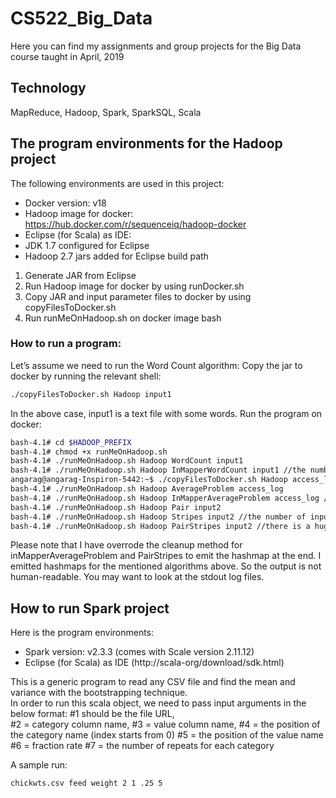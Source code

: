 # CS522_Big_Data
Here you can find my assignments and group projects for the Big Data course taught in April, 2019
## Technology
MapReduce, Hadoop, Spark, SparkSQL, Scala

## The program environments for the Hadoop project
The following environments are used in this project:
* Docker version: v18
* Hadoop image for docker: https://hub.docker.com/r/sequenceiq/hadoop-docker
* Eclipse (for Scala) as IDE:
* JDK 1.7 configured for Eclipse
* Hadoop 2.7 jars added for Eclipse build path

1) Generate JAR from Eclipse
2) Run Hadoop image for docker by using runDocker.sh
3) Copy JAR and input parameter files to docker by using copyFilesToDocker.sh
4) Run runMeOnHadoop.sh on docker image bash

### How to run a program:

Let’s assume we need to run the Word Count algorithm: 
Copy the jar to docker by running the relevant shell: 

```bash
./copyFilesToDocker.sh Hadoop input1 
```

In the above case, input1 is a text file with some words. Run the program on docker: 

```bash
bash-4.1# cd $HADOOP_PREFIX 
bash-4.1# chmod +x runMeOnHadoop.sh  
bash-4.1# ./runMeOnHadoop.sh Hadoop WordCount input1 
bash-4.1# ./runMeOnHadoop.sh Hadoop InMapperWordCount input1 //the number of input records for Reducer is less compared to the regular Word Count algorithm. 
angarag@angarag-Inspiron-5442:~$ ./copyFilesToDocker.sh Hadoop access_log //you can repeat the same operation for the input files 
bash-4.1# ./runMeOnHadoop.sh Hadoop AverageProblem access_log 
bash-4.1# ./runMeOnHadoop.sh Hadoop InMapperAverageProblem access_log //we expect the communication cost would be reduced. 
bash-4.1# ./runMeOnHadoop.sh Hadoop Pair input2 
bash-4.1# ./runMeOnHadoop.sh Hadoop Stripes input2 //the number of input records for Reducer is less than Pair approach. 
bash-4.1# ./runMeOnHadoop.sh Hadoop PairStripes input2 //there is a huge memory consumption in Reducer part for PairStripes problem. 
```

Please note that I have overrode the cleanup method for inMapperAverageProblem and PairStripes to emit the hashmap at the end. 
I emitted hashmaps for the mentioned algorithms above. So the output is not human-readable. You may want to look at the stdout log files. 

## How to run Spark project
Here is the program environments:
* Spark version: v2.3.3 (comes with Scale version 2.11.12) 
* Eclipse (for Scala) as IDE (http://scala-org/download/sdk.html)

This is a generic program to read any CSV file and find the mean and variance with the bootstrapping technique.  
In order to run this scala object, we need to pass input arguments in the below format: 
#1 should be the file URL,  
#2 = category column name, 
#3 = value column name, 
#4 = the position of the category name (index starts from 0) 
#5 = the position of the value name 
#6 = fraction rate 
#7 = the number of repeats for each category 

A sample run:
```bash
chickwts.csv feed weight 2 1 .25 5
```


